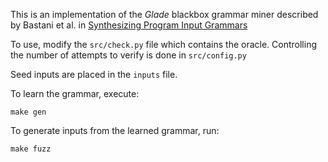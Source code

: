 This is an implementation of the _Glade_ blackbox grammar miner described by
Bastani et al. in [Synthesizing Program Input
Grammars](https://arxiv.org/pdf/1608.01723.pdf)

To use, modify the `src/check.py` file which contains the oracle. Controlling
the number of attempts to verify is done in `src/config.py`

Seed inputs are placed in the `inputs` file.

To learn the grammar, execute:

    make gen

To generate inputs from the learned grammar, run:

    make fuzz



